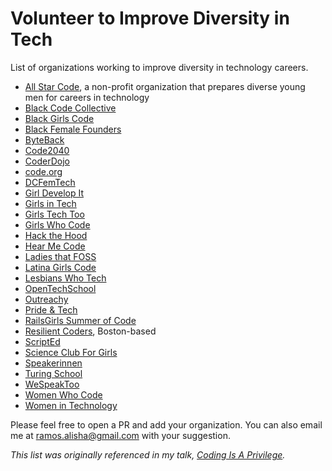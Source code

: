 # Volunteer to Improve Diversity in Tech
List of organizations working to improve diversity in technology careers.

* [All Star Code](http://www.allstarcode.org/), a non-profit organization that prepares diverse young men for careers in technology
* [Black Code Collective](https://www.meetup.com/Black-Code-Collective/)
* [Black Girls Code](http://www.blackgirlscode.com/)
* [Black Female Founders](http://www.blackfemalefounders.org/)
* [ByteBack](https://byteback.org/)
* [Code2040](http://code2040.org)
* [CoderDojo](https://coderdojo.com/)
* [code.org](http://code.org)
* [DCFemTech](https://dcfemtech.github.io/)
* [Girl Develop It](https://www.girldevelopit.com/)
* [Girls in Tech](http://girlsintech.org/)
* [Girls Tech Too](http://girlstechtoo.org/)
* [Girls Who Code](https://girlswhocode.com/)
* [Hack the Hood](http://www.hackthehood.org/)
* [Hear Me Code](http://hearmecode.com/)
* [Ladies that FOSS](https://www.wikimedia.de/wiki/LadiesthatFOSS)
* [Latina Girls Code](http://www.latinagirlscode.org/)
* [Lesbians Who Tech](http://lesbianswhotech.org/)
* [OpenTechSchool](http://www.opentechschool.org/)
* [Outreachy](https://www.gnome.org/outreachy/)
* [Pride & Tech](https://www.meetup.com/pridetechdc/)
* [RailsGirls Summer of Code](http://railsgirlssummerofcode.org/)
* [Resilient Coders](http://www.resilientcoders.org/), Boston-based
* [ScriptEd](https://scripted.org/)
* [Science Club For Girls](http://www.scienceclubforgirls.org)
* [Speakerinnen](https://speakerinnen.org/)
* [Turing School](https://www.turing.io/)
* [WeSpeakToo](http://wespeaktoo.org/)
* [Women Who Code](https://www.womenwhocode.com/)
* [Women in Technology](http://www.womenintechnology.org/)

Please feel free to open a PR and add your organization. You can also email me at ramos.alisha@gmail.com with your suggestion.

_This list was originally referenced in my talk, [Coding Is A Privilege](http://www.youtube.com/watch?v=PtKOzKNJF-s)._
